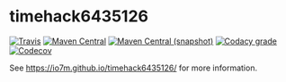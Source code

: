 timehack6435126
===

[![Travis](https://img.shields.io/travis/io7m/timehack6435126.png?style=flat-square)](https://travis-ci.org/io7m/timehack6435126)
[![Maven Central](https://img.shields.io/maven-central/v/com.io7m.timehack6435126/com.io7m.timehack6435126.png?style=flat-square)](http://search.maven.org/#search%7Cga%7C1%7Cg%3A%22com.io7m.timehack6435126%22)
[![Maven Central (snapshot)](https://img.shields.io/nexus/s/https/oss.sonatype.org/com.io7m.timehack6435126/com.io7m.timehack6435126.svg?style=flat-square)](https://oss.sonatype.org/content/repositories/snapshots/com/io7m/timehack6435126/)
[![Codacy grade](https://img.shields.io/codacy/grade/6a2722d23967445da7c3466448b3d889.png?style=flat-square)](https://www.codacy.com/app/github_79/timehack6435126)
[![Codecov](https://img.shields.io/codecov/c/github/io7m/timehack6435126.png?style=flat-square)](https://codecov.io/gh/io7m/timehack6435126)

See https://io7m.github.io/timehack6435126/ for more information.
